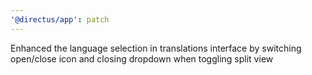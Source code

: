```yaml
---
'@directus/app': patch
---
```


Enhanced the language selection in translations interface by switching open/close icon and closing dropdown when
toggling split view
